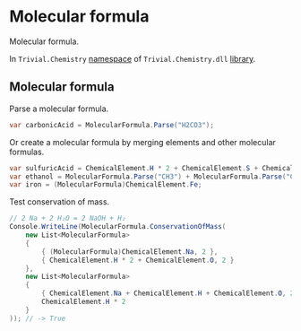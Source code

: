 # Molecular formula

Molecular formula.

In `Trivial.Chemistry` [namespace](../) of `Trivial.Chemistry.dll` [library](../../).

## Molecular formula

Parse a molecular formula.

```csharp
var carbonicAcid = MolecularFormula.Parse("H2CO3");
```

Or create a molecular formula by merging elements and other molecular formulas.

```csharp
var sulfuricAcid = ChemicalElement.H * 2 + ChemicalElement.S + ChemicalElement.O * 4;
var ethanol = MolecularFormula.Parse("CH3") + MolecularFormula.Parse("CH2") + MolecularFormula.Parse("OH");
var iron = (MolecularFormula)ChemicalElement.Fe;
```

Test conservation of mass.

```csharp
// 2 Na + 2 H₂O = 2 NaOH + H₂
Console.WriteLine(MolecularFormula.ConservationOfMass(
    new List<MolecularFormula>
    {
        { (MolecularFormula)ChemicalElement.Na, 2 },
        { ChemicalElement.H * 2 + ChemicalElement.O, 2 }
    },
    new List<MolecularFormula>
    {
        { ChemicalElement.Na + ChemicalElement.H + ChemicalElement.O, 2 },
        ChemicalElement.H * 2
    }
)); // -> True
```
